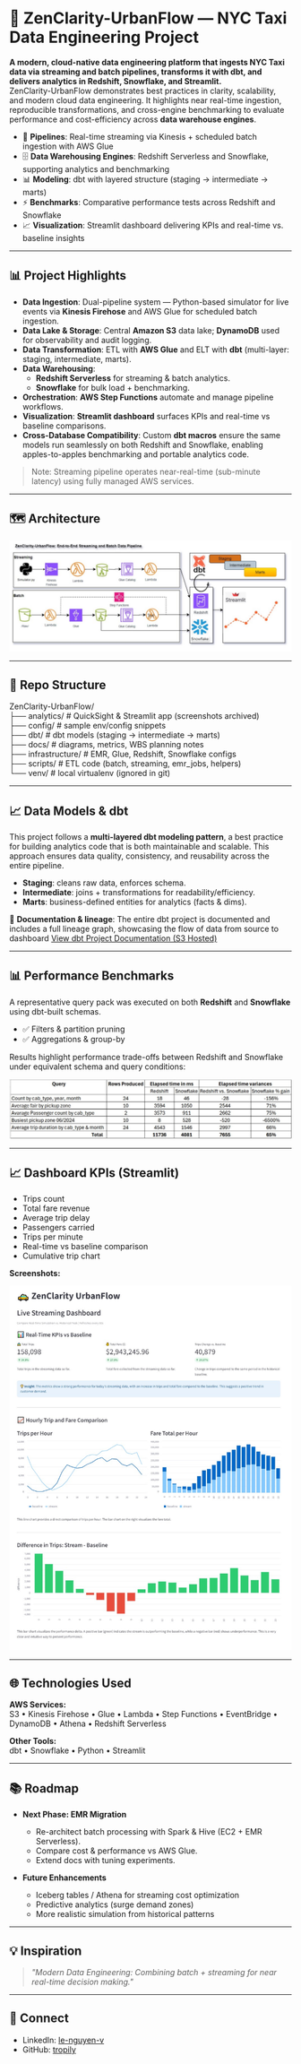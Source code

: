 # 🌆 ZenClarity-UrbanFlow — NYC Taxi Data Engineering Project

**A modern, cloud-native data engineering platform that ingests NYC Taxi data via streaming and batch pipelines, transforms it with dbt, and delivers analytics in Redshift, Snowflake, and Streamlit.**  
ZenClarity-UrbanFlow demonstrates best practices in clarity, scalability, and modern cloud data engineering. It highlights near real-time ingestion, reproducible transformations, and cross-engine benchmarking to evaluate performance and cost-efficiency across **data warehouse engines**.

- 🚖 **Pipelines**: Real-time streaming via Kinesis + scheduled batch ingestion with AWS Glue  
- 🗄️ **Data Warehousing Engines**: Redshift Serverless and Snowflake, supporting analytics and benchmarking  
- 📊 **Modeling**: dbt with layered structure (staging → intermediate → marts)  
- ⚡ **Benchmarks**: Comparative performance tests across Redshift and Snowflake  
- 📈 **Visualization**: Streamlit dashboard delivering KPIs and real-time vs. baseline insights  

---

## 📊 Project Highlights

- **Data Ingestion**: Dual-pipeline system — Python-based simulator for live events via **Kinesis Firehose** and AWS Glue for scheduled batch ingestion.  
- **Data Lake & Storage**: Central **Amazon S3** data lake; **DynamoDB** used for observability and audit logging.  
- **Data Transformation**: ETL with **AWS Glue** and ELT with **dbt** (multi-layer: staging, intermediate, marts).  
- **Data Warehousing**:  
  - **Redshift Serverless** for streaming & batch analytics.  
  - **Snowflake** for bulk load + benchmarking.  
- **Orchestration**: **AWS Step Functions** automate and manage pipeline workflows.  
- **Visualization**: **Streamlit dashboard** surfaces KPIs and real-time vs baseline comparisons.  
- **Cross-Database Compatibility**: Custom **dbt macros** ensure the same models run seamlessly on both Redshift and Snowflake, enabling apples-to-apples benchmarking and portable analytics code.  

> Note: Streaming pipeline operates near-real-time (sub-minute latency) using fully managed AWS services.  


---

## 🗺️ Architecture

![Architecture Diagram](docs/arch_diagrams/ZenClarity-UrbanFlow_architecture.jpg)

---

## 📂 Repo Structure 

ZenClarity-UrbanFlow/  
├── analytics/          # QuickSight & Streamlit app (screenshots archived)  
├── config/             # sample env/config snippets  
├── dbt/                # dbt models (staging → intermediate → marts)  
├── docs/               # diagrams, metrics, WBS planning notes  
├── infrastructure/     # EMR, Glue, Redshift, Snowflake configs  
├── scripts/            # ETL code (batch, streaming, emr_jobs, helpers)  
└── venv/               # local virtualenv (ignored in git)  

---

## 📈 Data Models & dbt

This project follows a **multi-layered dbt modeling pattern**, a best practice for building analytics code that is both maintainable and scalable. This approach ensures data quality, consistency, and reusability across the entire pipeline.

- **Staging**: cleans raw data, enforces schema.  
- **Intermediate**: joins + transformations for readability/efficiency.  
- **Marts**: business-defined entities for analytics (facts & dims).  

📑 **Documentation & lineage**:  The entire dbt project is documented and includes a full lineage graph, showcasing the flow of data from source to dashboard
[View dbt Project Documentation (S3 Hosted)](http://nle-dbt-docs.s3-website-us-east-1.amazonaws.com/#!/overview)

---

## 📊 Performance Benchmarks

A representative query pack was executed on both **Redshift** and **Snowflake** using dbt-built schemas.  

- ✅ Filters & partition pruning  
- ✅ Aggregations & group-by  

Results highlight performance trade-offs between Redshift and Snowflake under equivalent schema and query conditions:

![Redshift vs Snowflake Benchmark](docs/metrics/Snowflake_vs_Redshift_Benchmark.jpg)

---

## 📈 Dashboard KPIs (Streamlit)

* Trips count  
* Total fare revenue  
* Average trip delay  
* Passengers carried  
* Trips per minute  
* Real-time vs baseline comparison  
* Cumulative trip chart  

**Screenshots:**  

![Dashboard Screenshot](docs/metrics/streamlit_live_streaming_dashboard.jpg)

---

## 🌐 Technologies Used

**AWS Services:**  
S3 • Kinesis Firehose • Glue • Lambda • Step Functions • EventBridge • DynamoDB • Athena • Redshift Serverless  

**Other Tools:**  
dbt • Snowflake • Python • Streamlit  

---

## 📚 Roadmap

- **Next Phase: EMR Migration**  
  - Re-architect batch processing with Spark & Hive (EC2 + EMR Serverless).  
  - Compare cost & performance vs AWS Glue.  
  - Extend docs with tuning experiments.  

- **Future Enhancements**  
  - Iceberg tables / Athena for streaming cost optimization  
  - Predictive analytics (surge demand zones)  
  - More realistic simulation from historical patterns  

---

## 💡 Inspiration

> *"Modern Data Engineering: Combining batch + streaming for near real-time decision making."*

---

## 🔗 Connect

- LinkedIn: [le-nguyen-v](https://www.linkedin.com/in/le-nguyen-v/)  
- GitHub: [tropily](https://github.com/tropily/Zen_Clarity)
